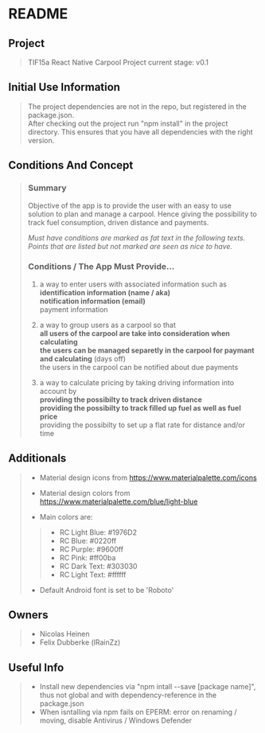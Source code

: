 # README #

## Project ##
>
> TIF15a React Native Carpool Project
> current stage: v0.1
>

## Initial Use Information
>
> The project dependencies are not in the repo, but registered in the package.json.  
> After checking out the project run "npm install" in the project directory.
> This ensures that you have all dependencies with the right version.
>

## Conditions And Concept ##
>
> ### Summary ###
> Objective of the app is to provide the user with an easy to use
> solution to plan and manage a carpool. Hence giving the possibility
> to track fuel consumption, driven distance and payments.  
>   
>
>
> *Must have conditions are marked as fat text in the following texts.*  
> *Points that are listed but not marked are seen as nice to have.*
> ### Conditions / The App Must Provide... ###
>
> 1. a way to enter users with associated information such as  
>    **identification information (name / aka)**  
>    **notification information (email)**  
>    payment information  
> 
> 1. a way to group users as a carpool so that  
>    **all users of the carpool are take into consideration when calculating**  
>    **the users can be managed separetly in the carpool for paymant and calculating** (days off)  
>    the users in the carpool can be notified about due payments  
>
> 1. a way to calculate pricing by taking driving information into account by  
>    **providing the possibilty to track driven distance**  
>    **providing the possibilty to track filled up fuel as well as fuel price**  
>    providing the possibilty to set up a flat rate for distance and/or time  
> 

## Additionals ##
>
> * Material design icons from https://www.materialpalette.com/icons  
> * Material design colors from https://www.materialpalette.com/blue/light-blue  
>  
> * Main colors are:  
>> * RC Light Blue: #1976D2  
>> * RC Blue:       #0220ff  
>> * RC Purple:     #9600ff  
>> * RC Pink:       #ff00ba 
>> * RC Dark Text:  #303030  
>> * RC Light Text: #ffffff  
>  
> * Default Android font is set to be 'Roboto'
>

## Owners ##
>
> * Nicolas Heinen
> * Felix Dubberke (lRainZz)
>

## Useful Info ##
>
> * Install new dependencies via "npm intall --save [package name]", thus not global and with dependency-reference in the package.json  
> * When isntalling via npm fails on EPERM: error on renaming / moving, disable Antivirus / Windows Defender  
>